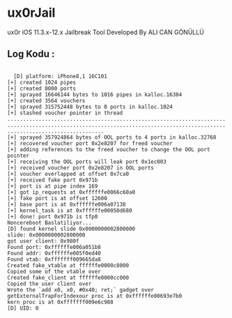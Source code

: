 # ux0rJail
ux0r iOS 11.3.x-12.x Jailbreak Tool
Developed By ALI CAN GÖNÜLLÜ

Log Kodu :
-----------------------------
<code>
  [D] platform: iPhone8,1 16C101
[+] created 1024 pipes
[+] created 8000 ports
[+] sprayed 16646144 bytes to 1016 pipes in kalloc.16384
[+] created 3564 vouchers
[+] sprayed 315752448 bytes to 8 ports in kalloc.1024
[+] stashed voucher pointer in thread
...........................................................................................................................................................................
[+] sprayed 357924864 bytes of OOL ports to 4 ports in kalloc.32768
[+] recovered voucher port 0x2e8207 for freed voucher
[+] adding references to the freed voucher to change the OOL port pointer
[+] receiving the OOL ports will leak port 0x1ec003
[+] received voucher port 0x2e8207 in OOL ports
[+] voucher overlapped at offset 0x7ca0
[+] received fake port 0x971b
[+] port is at pipe index 169
[+] got ip_requests at 0xffffffe0066c60a0
[+] fake port is at offset 12600
[+] base port is at 0xffffffe006a07138
[+] kernel_task is at 0xffffffe00050d680
[+] done! port 0x971b is tfp0
Noncereboot Baslatiliyor...
[D] found kernel slide 0x0000000002800000
slide: 0x0000000002800000
got user client: 0x980f
Found port: 0xffffffe006a051b8
Found addr: 0xffffffe005f0ed40
Found vtab: 0xfffffff009665da8
Created fake_vtable at ffffffe0000c8000
Copied some of the vtable over
Created fake_client at ffffffe0000cc000
Copied the user client over
Wrote the `add x0, x0, #0x40; ret;` gadget over getExternalTrapForIndexour proc is at 0xffffffe00693e7b0
kern proc is at 0xfffffff009e6c988
[D] UID: 0
</code>
